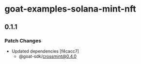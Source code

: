 # goat-examples-solana-mint-nft

## 0.1.1

### Patch Changes

- Updated dependencies [f4cacc7]
  - @goat-sdk/crossmint@0.4.0
